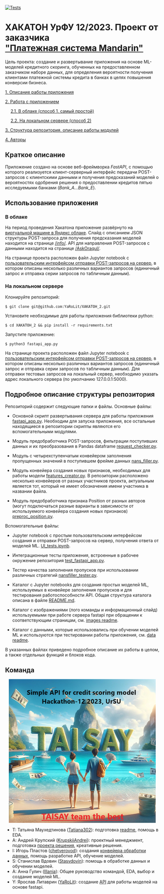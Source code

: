 [![Tests](https://github.com/YaRoLit/XAKATOH_2_api/actions/workflows/python-app.yml/badge.svg)](https://github.com/YaRoLit/XAKATOH_2_api/actions/workflows/python-app.yml)

# ХАКАТОН УрФУ 12/2023. Проект от заказчика <br>["Платежная система Mandarin"](https://mandarin.io/ru)
Цель проекта: создание и развертывание приложения на основе ML-моделей кредитного скоринга, обученных на предоставленном заказчиком наборе данных, для определения вероятности получения клиентами платежной системы кредита в банках в целях повышения конверсии бизнеса.

[1. Описание работы приложения](#краткое-описание)

[2. Работа с приложением](#использование-приложения)

&emsp; [2.1. В облаке (способ 1, самый простой)](#в-облаке)

&emsp; [2.2. На локальном сервере (способ 2)](#на-локальном-сервере)

[3. Структура репозитория, описание работы модулей](#подробное-описание-структуры-репозитория)

[4. Авторы](README.md#команда)

## Краткое описание

Приложение создано на основе веб-фреймворка *FastAPI*, с помощью которого реализуется клиент-серверный интерфейс передачи POST-запросов с клиентскими данными и получения предсказаний моделей о вероятностях одобрения решения о предоставлении кредитов пятью исследуемыми банками (*Bank_A...Bank_E*).

## Использование приложения

### В облаке

На период проведения Хакатона приложение развёрнуто на [виртуальной машине в Яндекс облаке](http://158.160.135.101:5000/). Слайд с описанием JSON структуры POST-запроса для получения предсказания моделей находится на странице [/info/](http://158.160.135.101:5000/info/). API для направления POST-запросов с данными находится на странице [/AskOraqul/](http://158.160.135.101:5000/AskOraqul/).

На странице проекта расположен файл Jupyter notebook с [пользовательским интерфейсом отправки POST-запросов на сервер](UI_tests.ipynb), в котором описаны несколько различных вариантов запросов (единичный запрос и отправка серии запросов по табличным данным).

### На локальном сервере

Клонируйте репозиторий:
```
$ git clone git@github.com:YaRoLit/XAKATOH_2.git
```
Установите необходимые для работы приложения библиотеки python:
```
$ cd XAKATOH_2 && pip install -r requirements.txt 
```
Запустите приложение:
```
$ python3 fastapi_app.py
```
На странице проекта расположен файл Jupyter notebook с [пользовательским интерфейсом отправки POST-запросов на сервер](UI_tests.ipynb), в котором описаны несколько различных вариантов запросов (единичный запрос и отправка серии запросов по табличным данным). Для отправки тестовых запросов на локальный сервер, необходимо указать адрес локального сервера (по умолчанию 127.0.0.1:5000). 

## Подробное описание структуры репозитория

Репозиторий содержит следующие папки и файлы. Основные файлы:

- Основной скрипт развертывания сервера для работы приложения [fastapi_app.py](fastapi_app.py). Необходим для запуска приложения, все остальные находящиеся в репозитории скрипты являются его вспомогательными модулями.

- Модуль предобработчика POST-запросов, фильтрации поступивших данных и их преобразования в Pandas dataframe [request_checker.py](request_checker.py).

- Модуль c четырехступенчатым конвейером заполнения пропущенных значений в поступившем фрейме данных [nans_filler.py](nans_filler.py).

- Модуль конвейера создания новых признаков, необходимых для работы модели [features_creator.py](features_creator.py). В репозитории расположено несколько конвейеров от разных участников проекта, актуальным является тот, который не имеет обозначения имени участника в названии файла.

- Модуль предобработчика признака Position от разных авторов (могут подключаться разные варианты в зависимости от используемого конвейера создания новых признаков) [preproc_position.py](preproc_position.py).

Вспомогательные файлы:

- Jupyter notebook с простым пользовательским интерфейсом создания и отправки POST-запросов на сервер, получения ответа от моделей ML. [UI_tests.ipynb](UI_tests.ipynb).

- Интеграционные тесты приложения, встроенные в рабочее окружение репозитория [test_fastapi_app.py](test_fastapi_app.py).

- Тестер качества заполнения пропусков при использовании различных стратегий [nansfiller_tester.py](nansfiller_tester.py).

- Каталог с Jupyter notebooks для создания простых моделей ML, используемых в конвейере заполнения пропусков и для тестирования работоспособности API. Общая структура каталога описана в файле [README.md](README.md).

- Каталог с изображениями (лого команды и информационный слайд) используемыми при работе сервера fastapi при обращении к соответствующим страницам, см. [images readme](./images/README.md).

- Каталог с данными, которые использовались при обучении моделей ML и используются при тестировании работы приложения, см.  [data readme](./data/README.md).

В указанных файлах приведено подробное описание их работы в целом, а также отдельных функций и блоков кода.  

## Команда
<p align="center">
<img src = './images/logo.png' alt = 'Team logo' align='center'/>
</p>

- T: Татьяна Маухедтинова ([Tatiana302](https://github.com/Tatiana302)): подготовка [readme](https://github.com/YaRoLit/XAKATOH_2/blob/main/README.md), помощь в EDA.
- A: Андрей Крупский ([KrupskiiAndrei](https://github.com/KrupskiiAndrei)): проектный менеджмент, подготовка [проекта решения](https://docs.google.com/document/d/1ftHe8Kgonay7vcks1CiJXJk4O8QZuT4i/edit?usp=sharing&ouid=116001960258803646275&rtpof=true&sd=true), креативные решения.
- I: Игорь Пластов ([chetverovod](https://github.com/chetverovod)): создания [конвейера обработки данных]((https://github.com/YaRoLit/XAKATOH_2/blob/main/Data_preproc/preproc_position.py)), помощь разработке API, обучение моделей.
- S: Станислав Вдовин ([Stasvdovin](https://github.com/Stasvdovin)): помощь в обработке данных и обучении моделей.
- A: Анна Гулич ([Illania](https://github.com/Illania)): Общее руководство командой, EDA, выбор и создание моделей ML.
- Y: Ярослав Литаврин ([YaRoLit](https://github.com/yarolit)): создание [API](https://github.com/YaRoLit/XAKATOH_2.git) для работы моделей на основе fastapi.
